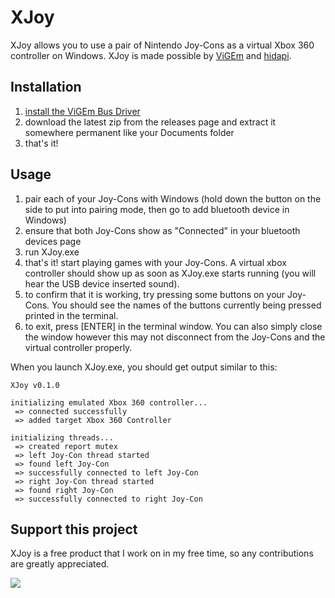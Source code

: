 # XJoy

XJoy allows you to use a pair of Nintendo Joy-Cons as a virtual Xbox 360 controller
on Windows. XJoy is made possible by [ViGEm](https://vigem.org/) and
[hidapi](https://github.com/signal11/hidapi).

## Installation

1. [install the ViGEm Bus Driver](https://docs.vigem.org/#!vigem-bus-driver-installation.md)
2. download the latest zip from the releases page and extract it somewhere permanent like your Documents folder
3. that's it!

## Usage

1. pair each of your Joy-Cons with Windows (hold down the button on the side to put into
   pairing mode, then go to add bluetooth device in Windows)
2. ensure that both Joy-Cons show as "Connected" in your bluetooth devices page
3. run XJoy.exe
4. that's it! start playing games with your Joy-Cons. A virtual xbox controller should
   show up as soon as XJoy.exe starts running (you will hear the USB device inserted sound).
5. to confirm that it is working, try pressing some buttons on your Joy-Cons. You should
   see the names of the buttons currently being pressed printed in the terminal.
6. to exit, press [ENTER] in the terminal window. You can also simply close the window
   however this may not disconnect from the Joy-Cons and the virtual controller properly.

When you launch XJoy.exe, you should get output similar to this:

```
XJoy v0.1.0

initializing emulated Xbox 360 controller...
 => connected successfully
 => added target Xbox 360 Controller

initializing threads...
 => created report mutex
 => left Joy-Con thread started
 => found left Joy-Con
 => successfully connected to left Joy-Con
 => right Joy-Con thread started
 => found right Joy-Con
 => successfully connected to right Joy-Con
```

## Support this project
XJoy is a free product that I work on in my free time, so any contributions are greatly appreciated.

[![](https://www.paypalobjects.com/en_US/i/btn/btn_donateCC_LG.gif)](https://www.paypal.com/cgi-bin/webscr?cmd=_s-xclick&hosted_button_id=8DTF7NWTZX7ZJ)
